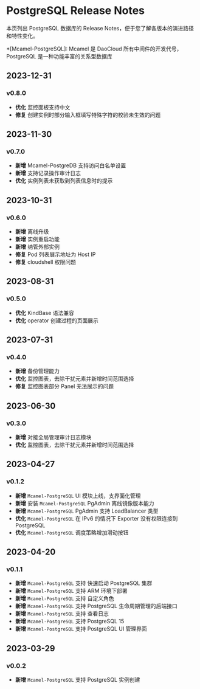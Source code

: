 # PostgreSQL Release Notes

本页列出 PostgreSQL 数据库的 Release Notes，便于您了解各版本的演进路径和特性变化。

*[Mcamel-PostgreSQL]: Mcamel 是 DaoCloud 所有中间件的开发代号，PostgreSQL 是一种功能丰富的关系型数据库

## 2023-12-31

### v0.8.0

- **优化** 监控面板支持中文
- **修复** 创建实例时部分输入框填写特殊字符的校验未生效的问题

## 2023-11-30

### v0.7.0

- **新增** Mcamel-PostgreDB 支持访问白名单设置
- **新增** 支持记录操作审计日志
- **优化** 实例列表未获取到列表信息时的提示

## 2023-10-31

### v0.6.0

- **新增** 离线升级
- **新增** 实例重启功能
- **新增** 纳管外部实例
- **修复** Pod 列表展示地址为 Host IP
- **修复** cloudshell 权限问题

## 2023-08-31

### v0.5.0

- **优化** KindBase 语法兼容
- **优化** operator 创建过程的页面展示

## 2023-07-31

### v0.4.0

- **新增** 备份管理能力
- **优化** 监控图表，去除干扰元素并新增时间范围选择
- **修复** 监控图表部分 Panel 无法展示的问题

## 2023-06-30

### v0.3.0

- **新增** 对接全局管理审计日志模块
- **优化** 监控图表，去除干扰元素并新增时间范围选择

## 2023-04-27

### v0.1.2

- **新增** `Mcamel-PostgreSQL` UI 模块上线，支界面化管理
- **新增** 安装 `Mcamel-PostgreSQL` PgAdmin 离线镜像版本能力
- **新增** `Mcamel-PostgreSQL` PgAdmin 支持 LoadBalancer 类型
- **优化** `Mcamel-PostgreSQL` 在 IPv6 的情况下 Exporter 没有权限连接到 PostgreSQL
- **优化** `Mcamel-PostgreSQL` 调度策略增加滑动按钮

## 2023-04-20

### v0.1.1

- **新增** `Mcamel-PostgreSQL` 支持 快速启动 PostgreSQL 集群
- **新增** `Mcamel-PostgreSQL` 支持 ARM 环境下部署
- **新增** `Mcamel-PostgreSQL` 支持 自定义角色
- **新增** `Mcamel-PostgreSQL` 支持 PostgreSQL 生命周期管理的后端接口
- **新增** `Mcamel-PostgreSQL` 支持 查看日志
- **新增** `Mcamel-PostgreSQL` 支持 PostgreSQL 15
- **新增** `Mcamel-PostgreSQL` 支持 PostgreSQL UI 管理界面

## 2023-03-29

### v0.0.2

- **新增** `Mcamel-PostgreSQL` 支持 PostgreSQL 实例创建
